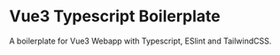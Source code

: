 # Vue3 Typescript Boilerplate
A boilerplate for Vue3 Webapp with Typescript, ESlint and TailwindCSS.

